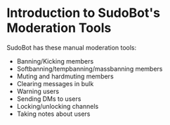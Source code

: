 # Introduction to SudoBot's Moderation Tools

SudoBot has these manual moderation tools:

- Banning/Kicking members
- Softbanning/tempbanning/massbanning members
- Muting and hardmuting members
- Clearing messages in bulk
- Warning users
- Sending DMs to users
- Locking/unlocking channels
- Taking notes about users

